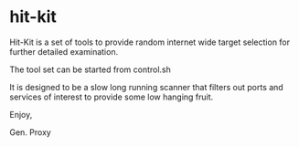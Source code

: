 # hit-kit

Hit-Kit is a set of tools to provide random internet wide target selection for further
detailed examination.

The tool set can be started from control.sh

It is designed to be a slow long running scanner that filters out ports and services of
interest to provide some low hanging fruit.

Enjoy,

Gen. Proxy
